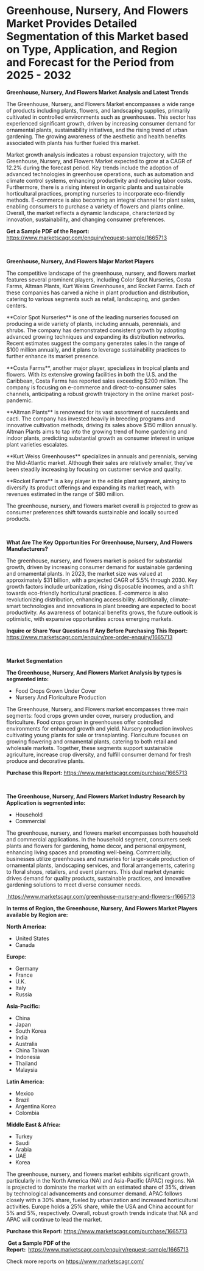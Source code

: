 <p><h1>Greenhouse, Nursery, And Flowers Market Provides Detailed Segmentation of this Market based on Type, Application, and Region and Forecast for the Period from 2025 - 2032</h1></p><p><strong>Greenhouse, Nursery, And Flowers Market Analysis and Latest Trends</strong></p>
<p><p>The Greenhouse, Nursery, and Flowers Market encompasses a wide range of products including plants, flowers, and landscaping supplies, primarily cultivated in controlled environments such as greenhouses. This sector has experienced significant growth, driven by increasing consumer demand for ornamental plants, sustainability initiatives, and the rising trend of urban gardening. The growing awareness of the aesthetic and health benefits associated with plants has further fueled this market.</p><p>Market growth analysis indicates a robust expansion trajectory, with the Greenhouse, Nursery, and Flowers Market expected to grow at a CAGR of 12.2% during the forecast period. Key trends include the adoption of advanced technologies in greenhouse operations, such as automation and climate control systems, enhancing productivity and reducing labor costs. Furthermore, there is a rising interest in organic plants and sustainable horticultural practices, prompting nurseries to incorporate eco-friendly methods. E-commerce is also becoming an integral channel for plant sales, enabling consumers to purchase a variety of flowers and plants online. Overall, the market reflects a dynamic landscape, characterized by innovation, sustainability, and changing consumer preferences.</p></p>
<p><strong>Get a Sample PDF of the Report:&nbsp;</strong> <a href="https://www.marketscagr.com/enquiry/request-sample/1665713?utm_campaign=2893&utm_medium=2&utm_source=Github&utm_content=ia&utm_term=09032025&utm_id=greenhouse-nursery-and-flowers">https://www.marketscagr.com/enquiry/request-sample/1665713</a></p>
<p>&nbsp;</p>
<p><strong>Greenhouse, Nursery, And Flowers Major Market Players</strong></p>
<p><p>The competitive landscape of the greenhouse, nursery, and flowers market features several prominent players, including Color Spot Nurseries, Costa Farms, Altman Plants, Kurt Weiss Greenhouses, and Rocket Farms. Each of these companies has carved a niche in plant production and distribution, catering to various segments such as retail, landscaping, and garden centers.</p><p>**Color Spot Nurseries** is one of the leading nurseries focused on producing a wide variety of plants, including annuals, perennials, and shrubs. The company has demonstrated consistent growth by adopting advanced growing techniques and expanding its distribution networks. Recent estimates suggest the company generates sales in the range of $100 million annually, and it plans to leverage sustainability practices to further enhance its market presence.</p><p>**Costa Farms**, another major player, specializes in tropical plants and flowers. With its extensive growing facilities in both the U.S. and the Caribbean, Costa Farms has reported sales exceeding $200 million. The company is focusing on e-commerce and direct-to-consumer sales channels, anticipating a robust growth trajectory in the online market post-pandemic.</p><p>**Altman Plants** is renowned for its vast assortment of succulents and cacti. The company has invested heavily in breeding programs and innovative cultivation methods, driving its sales above $150 million annually. Altman Plants aims to tap into the growing trend of home gardening and indoor plants, predicting substantial growth as consumer interest in unique plant varieties escalates.</p><p>**Kurt Weiss Greenhouses** specializes in annuals and perennials, serving the Mid-Atlantic market. Although their sales are relatively smaller, they’ve been steadily increasing by focusing on customer service and quality. </p><p>**Rocket Farms** is a key player in the edible plant segment, aiming to diversify its product offerings and expanding its market reach, with revenues estimated in the range of $80 million. </p><p>The greenhouse, nursery, and flowers market overall is projected to grow as consumer preferences shift towards sustainable and locally sourced products.</p></p>
<p>&nbsp;</p>
<p><strong>What Are The Key Opportunities For Greenhouse, Nursery, And Flowers Manufacturers?</strong></p>
<p><p>The greenhouse, nursery, and flowers market is poised for substantial growth, driven by increasing consumer demand for sustainable gardening and ornamental plants. In 2023, the market size was valued at approximately $31 billion, with a projected CAGR of 5.5% through 2030. Key growth factors include urbanization, rising disposable incomes, and a shift towards eco-friendly horticultural practices. E-commerce is also revolutionizing distribution, enhancing accessibility. Additionally, climate-smart technologies and innovations in plant breeding are expected to boost productivity. As awareness of botanical benefits grows, the future outlook is optimistic, with expansive opportunities across emerging markets.</p></p>
<p><strong>Inquire or Share Your Questions If Any Before Purchasing This Report:</strong> <a href="https://www.marketscagr.com/enquiry/pre-order-enquiry/1665713?utm_campaign=2893&utm_medium=2&utm_source=Github&utm_content=ia&utm_term=09032025&utm_id=greenhouse-nursery-and-flowers">https://www.marketscagr.com/enquiry/pre-order-enquiry/1665713</a></p>
<p>&nbsp;</p>
<p><strong>Market Segmentation</strong></p>
<p><strong>The Greenhouse, Nursery, And Flowers Market Analysis by types is segmented into:</strong></p>
<p><ul><li>Food Crops Grown Under Cover</li><li>Nursery And Floriculture Production</li></ul></p>
<p><p>The Greenhouse, Nursery, and Flowers market encompasses three main segments: food crops grown under cover, nursery production, and floriculture. Food crops grown in greenhouses offer controlled environments for enhanced growth and yield. Nursery production involves cultivating young plants for sale or transplanting. Floriculture focuses on growing flowering and ornamental plants, catering to both retail and wholesale markets. Together, these segments support sustainable agriculture, increase crop diversity, and fulfill consumer demand for fresh produce and decorative plants.</p></p>
<p><strong>Purchase this Report:&nbsp;</strong><a href="https://www.marketscagr.com/purchase/1665713?utm_campaign=2893&utm_medium=2&utm_source=Github&utm_content=ia&utm_term=09032025&utm_id=greenhouse-nursery-and-flowers">https://www.marketscagr.com/purchase/1665713</a></p>
<p>&nbsp;</p>
<p><strong>The Greenhouse, Nursery, And Flowers Market Industry Research by Application is segmented into:</strong></p>
<p><ul><li>Household</li><li>Commercial</li></ul></p>
<p><p>The greenhouse, nursery, and flowers market encompasses both household and commercial applications. In the household segment, consumers seek plants and flowers for gardening, home decor, and personal enjoyment, enhancing living spaces and promoting well-being. Commercially, businesses utilize greenhouses and nurseries for large-scale production of ornamental plants, landscaping services, and floral arrangements, catering to floral shops, retailers, and event planners. This dual market dynamic drives demand for quality products, sustainable practices, and innovative gardening solutions to meet diverse consumer needs.</p></p>
<p><a href="https://www.marketscagr.com/greenhouse-nursery-and-flowers-r1665713?utm_campaign=2893&utm_medium=2&utm_source=Github&utm_content=ia&utm_term=09032025&utm_id=greenhouse-nursery-and-flowers">&nbsp;https://www.marketscagr.com/greenhouse-nursery-and-flowers-r1665713</a></p>
<p><strong>In terms of Region, the Greenhouse, Nursery, And Flowers Market Players available by Region are:</strong></p>
<p>
    <p> <strong> North America: </strong>
        <ul>
            <li>United States</li>
            <li>Canada</li>
        </ul>
        </p> 
    <p> <strong> Europe: </strong>
        <ul>
            <li>Germany</li>
            <li>France</li>
            <li>U.K.</li>
            <li>Italy</li>
            <li>Russia</li>
        </ul>
        </p> 
    <p> <strong> Asia-Pacific: </strong>
        <ul>
            <li>China</li>
            <li>Japan</li>
            <li>South Korea</li>
            <li>India</li>
            <li>Australia</li>
            <li>China Taiwan</li>
            <li>Indonesia</li>
            <li>Thailand</li>
            <li>Malaysia</li>
        </ul>
        </p> 
    <p> <strong> Latin America: </strong>
        <ul>
            <li>Mexico</li>
            <li>Brazil</li>
            <li>Argentina Korea</li>
            <li>Colombia</li>
        </ul>
        </p> 
    <p> <strong> Middle East & Africa: </strong>
        <ul>
            <li>Turkey</li>
            <li>Saudi</li>
            <li>Arabia</li>
            <li>UAE</li>
            <li>Korea</li>
        </ul>
    </p>
    </p>
<p><p>The greenhouse, nursery, and flowers market exhibits significant growth, particularly in the North America (NA) and Asia-Pacific (APAC) regions. NA is projected to dominate the market with an estimated share of 35%, driven by technological advancements and consumer demand. APAC follows closely with a 30% share, fueled by urbanization and increased horticultural activities. Europe holds a 25% share, while the USA and China account for 5% and 5%, respectively. Overall, robust growth trends indicate that NA and APAC will continue to lead the market.</p></p>
<p><strong>Purchase this Report: </strong><a href="https://www.marketscagr.com/purchase/1665713?utm_campaign=2893&utm_medium=2&utm_source=Github&utm_content=ia&utm_term=09032025&utm_id=greenhouse-nursery-and-flowers">https://www.marketscagr.com/purchase/1665713</a></p>
<p>&nbsp;<strong>Get a Sample PDF of the Report:&nbsp;&nbsp;</strong><a href="https://www.marketscagr.com/enquiry/request-sample/1665713?utm_campaign=2893&utm_medium=2&utm_source=Github&utm_content=ia&utm_term=09032025&utm_id=greenhouse-nursery-and-flowers">https://www.marketscagr.com/enquiry/request-sample/1665713</a></p>
<p><strong></strong></p>
<p>Check more reports on <a href="https://www.marketscagr.com/?utm_campaign=2893&utm_medium=2&utm_source=Github&utm_content=ia&utm_term=09032025&utm_id=greenhouse-nursery-and-flowers">https://www.marketscagr.com/</a></p>
